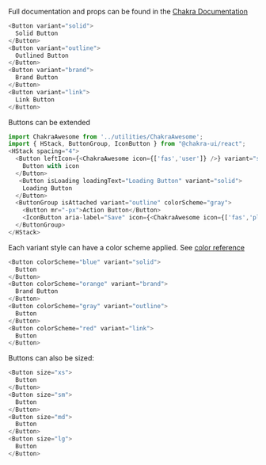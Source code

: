 Full documentation and props can be found in the [Chakra Documentation](https://chakra-ui.com/docs/form/button)


```js padded
<Button variant="solid">
  Solid Button
</Button>
<Button variant="outline">
  Outlined Button
</Button>
<Button variant="brand">
  Brand Button
</Button>
<Button variant="link">
  Link Button
</Button>
```

Buttons can be extended

```js
import ChakraAwesome from '../utilities/ChakraAwesome';
import { HStack, ButtonGroup, IconButton } from "@chakra-ui/react";
<HStack spacing="4">
  <Button leftIcon={<ChakraAwesome icon={['fas','user']} />} variant="solid">
    Button with icon
  </Button>
   <Button isLoading loadingText="Loading Button" variant="solid">
    Loading Button
  </Button>
  <ButtonGroup isAttached variant="outline" colorScheme="gray">
    <Button mr="-px">Action Button</Button>
    <IconButton aria-label="Save" icon={<ChakraAwesome icon={['fas','plus']} />} />
  </ButtonGroup>
</HStack>
```

Each variant style can have a color scheme applied. See [color reference](#/Styles?id=section-colour)

```js padded
<Button colorScheme="blue" variant="solid">
  Button
</Button>
<Button colorScheme="orange" variant="brand">
  Brand Button
</Button>
<Button colorScheme="gray" variant="outline">
  Button
</Button>
<Button colorScheme="red" variant="link">
  Button
</Button>
```

Buttons can also be sized:

```js padded
<Button size="xs">
  Button
</Button>
<Button size="sm">
  Button
</Button>
<Button size="md">
  Button
</Button>
<Button size="lg">
  Button
</Button>
```
